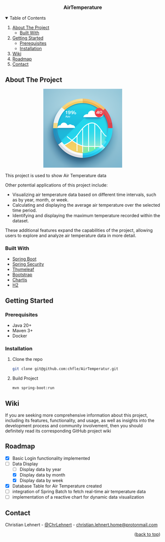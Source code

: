 <div align="center">
<h3 align="center">AirTemperature</h3>
</div>

<!-- TABLE OF CONTENTS -->
<details open=true>
  <summary>Table of Contents</summary>
  <ol>
    <li>
      <a href="#about-the-project">About The Project</a>
      <ul>
        <li><a href="#built-with">Built With</a></li>
      </ul>
    </li>
    <li>
      <a href="#getting-started">Getting Started</a>
      <ul>
        <li><a href="#prerequisites">Prerequisites</a></li>
        <li><a href="#installation">Installation</a></li>
      </ul>
    </li>
    <li><a href="#wiki">Wiki</a></li>
    <li><a href="#roadmap">Roadmap</a></li>
    <li><a href="#contact">Contact</a></li>
  </ol>
</details>

<!-- ABOUT THE PROJECT -->

## About The Project

<p align="center">
<img src="readme/images/air-temp-logo.png" alt="project image">
</p>

This project is used to show Air Temperature data 

Other potential applications of this project include:

- Visualizing air temperature data based on different time intervals, such as by year, month, or week.
- Calculating and displaying the average air temperature over the selected time period.
- Identifying and displaying the maximum temperature recorded within the dataset.

These additional features expand the capabilities of the project, allowing users to explore and analyze air temperature data in more detail.

### Built With

* [Spring Boot](https://spring.io/projects/spring-boot)
* [Spring Security](https://spring.io/projects/spring-security)
* [Thymeleaf](https://www.thymeleaf.org/)
* [Bootstrap](https://getbootstrap.com/docs/5.0/getting-started/introduction/)
* [Chartjs](https://www.chartjs.org)
* [H2](https://www.h2database.com/html/main.html)

<!-- GETTING STARTED -->

## Getting Started

### Prerequisites

* Java 20+
* Maven 3+
* Docker

### Installation

1. Clone the repo
   ```sh
   git clone git@github.com:chfle/AirTemperatur.git
   ```
2. Build Project
   ```sh
   mvn spring-boot:run

## Wiki

If you are seeking more comprehensive information about this project, including its features, functionality, and usage,
as well as insights into the development process and community involvement, then you should definitely read its
corresponding GitHub project wiki

## Roadmap

- [x] Basic Login functionality implemented
- [ ] Data Display
  - [ ] Display data by year
  - [x] Display data by month
  - [x] Display data by week
- [x] Database Table for Air Temperature created
- [ ] integration of Spring Batch to fetch real-time air temperature data
- [ ] implementation of a reactive chart for dynamic data visualization

<!-- CONTACT -->

## Contact

Christian
Lehnert - [@ChrLehnert](https://twitter.com/ChrLehnert) - <a href="mailto:christian.lehnert.home@protonmail.com">
christian.lehnert.home@protonmail.com</a>

<p align="right">(<a href="#top">back to top</a>)</p>

